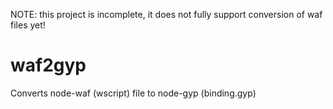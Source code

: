 NOTE: this project is incomplete, it does not fully support conversion of waf files yet!

waf2gyp
=======

Converts node-waf (wscript) file to node-gyp (binding.gyp)